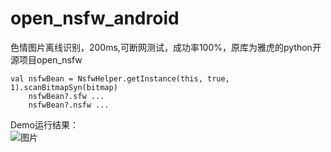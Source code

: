 # open_nsfw_android
色情图片离线识别，200ms,可断网测试，成功率100%，原库为雅虎的python开源项目open_nsfw  

```
val nsfwBean = NsfwHelper.getInstance(this, true, 1).scanBitmapSyn(bitmap)
    nsfwBean?.sfw ...
    nsfwBean?.nsfw ...
```
Demo运行结果：  
![图片](https://github.com/devzwy/open_nsfw_android/blob/master/img/1.png)